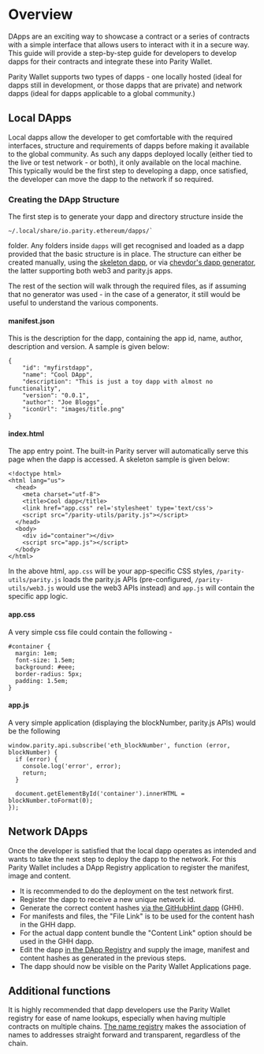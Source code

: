 # Overview

DApps are an exciting way to showcase a contract or a series of contracts with a simple interface that allows users to interact with it in a secure way. This guide will provide a step-by-step guide for developers to develop dapps for their contracts and integrate these into Parity Wallet.

Parity Wallet supports two types of dapps - one locally hosted (ideal for dapps still in development, or those dapps that are private) and network dapps (ideal for dapps applicable to a global community.)


## Local DApps

Local dapps allow the developer to get comfortable with the required interfaces, structure and requirements of dapps before making it available to the global community. As such any dapps deployed locally (either tied to the live or test network - or both), it only available on the local machine. This typically would be the first step to developing a dapp, once satisfied, the developer can move the dapp to the network if so required.

### Creating the DApp Structure

The first step is to generate your dapp and directory structure inside the

    ~/.local/share/io.parity.ethereum/dapps/`

folder. Any folders inside `dapps` will get recognised and loaded as a dapp provided that the basic structure is in place. The structure can either be created manually, using the [skeleton dapp](https://github.com/paritytech/skeleton/), or via [chevdor's dapp generator](https://github.com/chevdor/generator-ethdapp), the latter supporting both web3 and parity.js apps.

The rest of the section will walk through the required files, as if assuming that no generator was used - in the case of a generator, it still would be useful to understand the various components.

#### manifest.json

This is the description for the dapp, containing the app id, name, author, description and version. A sample is given below:

    {
        "id": "myfirstdapp",
        "name": "Cool DApp",
        "description": "This is just a toy dapp with almost no functionality",
        "version": "0.0.1",
        "author": "Joe Bloggs",
        "iconUrl": "images/title.png"
    }

#### index.html

The app entry point. The built-in Parity server will automatically serve this page when the dapp is accessed. A skeleton sample is given below:

    <!doctype html>
    <html lang="us">
      <head>
        <meta charset="utf-8">
        <title>Cool dapp</title>
        <link href="app.css" rel='stylesheet' type='text/css'>
        <script src="/parity-utils/parity.js"></script>
      </head>
      <body>
        <div id="container"></div>
        <script src="app.js"></script>
      </body>
    </html>

In the above html, `app.css` will be your app-specific CSS styles, `/parity-utils/parity.js` loads the parity.js APIs (pre-configured, `/parity-utils/web3.js` would use the web3 APIs instead) and `app.js` will contain the specific app logic.

#### app.css

A very simple css file could contain the following -

    #container {
      margin: 1em;
      font-size: 1.5em;
      background: #eee;
      border-radius: 5px;
      padding: 1.5em;
    }

#### app.js

A very simple application (displaying the blockNumber, parity.js APIs) would be the following

    window.parity.api.subscribe('eth_blockNumber', function (error, blockNumber) {
      if (error) {
        console.log('error', error);
        return;
      }

      document.getElementById('container').innerHTML = blockNumber.toFormat(0);
    });

## Network DApps

Once the developer is satisfied that the local dapp operates as intended and wants to take the next step to deploy the dapp to the network. For this Parity Wallet includes a DApp Registry application to register the manifest, image and content.

- It is recommended to do the deployment on the test network first.
- Register the dapp to receive a new unique network id.
- Generate the correct content hashes [via the GitHubHint dapp](Parity-github-hint) (GHH).
- For manifests and files, the "File Link" is to be used for the content hash in the GHH dapp.
- For the actual dapp content bundle the "Content Link" option should be used in the GHH dapp.
- Edit the dapp [in the DApp Registry](Parity-dapp-registry) and supply the image, manifest and content hashes as generated in the previous steps.
- The dapp should now be visible on the Parity Wallet Applications page.

## Additional functions

It is highly recommended that dapp developers use the Parity Wallet registry for ease of name lookups, especially when having multiple contracts on multiple chains. [The name registry](https://github.com/paritytech/parity/wiki/Parity-name-registry) makes the association of names to addresses straight forward and transparent, regardless of the chain.

